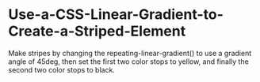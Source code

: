 # Use-a-CSS-Linear-Gradient-to-Create-a-Striped-Element
Make stripes by changing the repeating-linear-gradient() to use a gradient angle of 45deg, then set the first two color stops to yellow, and finally the second two color stops to black.
<style>
  
</style>
<div></div>
